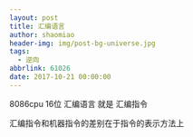 ```yaml
---
layout: post
title: 汇编语言
author: shaomiao
header-img: img/post-bg-universe.jpg
tags:
  - 逆向
abbrlink: 61026
date: 2017-10-21 00:00:00
---
```

8086cpu 16位 
汇编语言 就是 汇编指令

汇编指令和机器指令的差别在于指令的表示方法上

